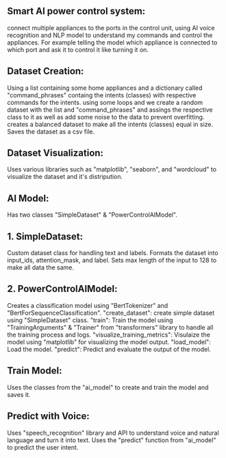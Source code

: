 ## Smart AI power control system:
connect multiple appliances to the ports in the control unit, using AI voice recognition and NLP model to understand my commands and control the appliances. For example telling the model which appliance is connected to which port and ask it to control it like turning it on.

## Dataset Creation:
  Using a list containing some home appliances and a dictionary called "command_phrases" containg the intents (classes) with respective commands for the intents.
  using some loops and we create a random dataset with the list and "command_phrases" and assings the respective class to it as well as add some noise to the data to prevent overfitting.
  creates a balanced dataset to make all the intents (classes) equal in size.
  Saves the dataset as a csv file.

## Dataset Visualization:
  Uses various libraries such as "matplotlib", "seaborn", and "wordcloud" to visualize the dataset and it's distripution.

## AI Model:
Has two classes "SimpleDataset" & "PowerControlAIModel".
## 1. SimpleDataset:
  Custom dataset class for handling text and labels.
  Formats the dataset into input_ids, attention_mask, and label.
  Sets max length of the input to 128 to make all data the same.

## 2. PowerControlAIModel:
  Creates a classification model using "BertTokenizer" and "BertForSequenceClassification".
  "create_dataset": create simple dataset using "SimpleDataset" class.
  "train": Train the model using "TrainingArguments" & "Trainer" from "transformers" library to handle all the training process and logs.
  "visualize_training_metrics": Visulaize the model using "matplotlib" for visualizing the model output.
  "load_model": Load the model.
  "predict": Predict and evaluate the output of the model.

## Train Model:
  Uses the classes from the "ai_model" to create and train the model and saves it.

## Predict with Voice:
  Uses "speech_recognition" library and API to understand voice and natural language and turn it into text.
  Uses the "predict" function from "ai_model" to predict the user intent.

